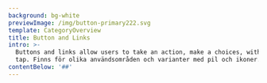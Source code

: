 ```yaml
---
background: bg-white
previewImage: /img/button-primary222.svg
template: CategoryOverview
title: Button and Links
intro: >-
  Buttons and links allow users to take an action, make a choices, with a single
  tap. Finns för olika användsområden och varianter med pil och ikoner.
contentBelow: '##'
---
```


